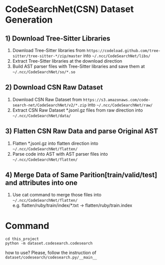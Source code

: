 # CodeSearchNet(CSN) Dataset Generation

## 1) Download Tree-Sitter Libraries
1) Download Tree-Sitter libraries from ```https://codeload.github.com/tree-sitter/tree-sitter-*/zip/master``` into ```~/.ncc/CodeSearchNet/libs/``` 
2) Extract Tree-Sitter libraries at the download direction
3) Build AST parser files with Tree-Sitter libraries and save them at ```~/.ncc/CodeSearchNet/so/*.so```

## 2) Download CSN Raw Dataset
1) Download CSN Raw Dataset from ```https://s3.amazonaws.com/code-search-net/CodeSearchNet/v2/*.zip``` into ```~/.ncc/CodeSearchNet/raw/```
2) Extract CSN Raw Dataset *.jsonl.gz files from raw direction into ```~/.ncc/CodeSearchNet/data/```

## 3) Flatten CSN Raw Data and parse Original AST
1) Flatten *.jsonl.gz into flatten direction into ```~/.ncc/CodeSearchNet/flatten/```
2) Parse code into AST with AST parser files into ```~/.ncc/CodeSearchNet/flatten/```

## 4) Merge Data of Same Parition[train/valid/test] and attributes into one
1) Use cat command to merge those files into ```~/.ncc/CodeSearchNet/flatten/``` <br>
e.g. flatten/ruby/train/index/*.txt -> flatten/ruby/train.index

# Command
```
cd this_project
python -m dataset.codesearch.codesearch
```
how to use? Please, follow the instruction of ```dataset/codesearch/codesearch.py/__main__```